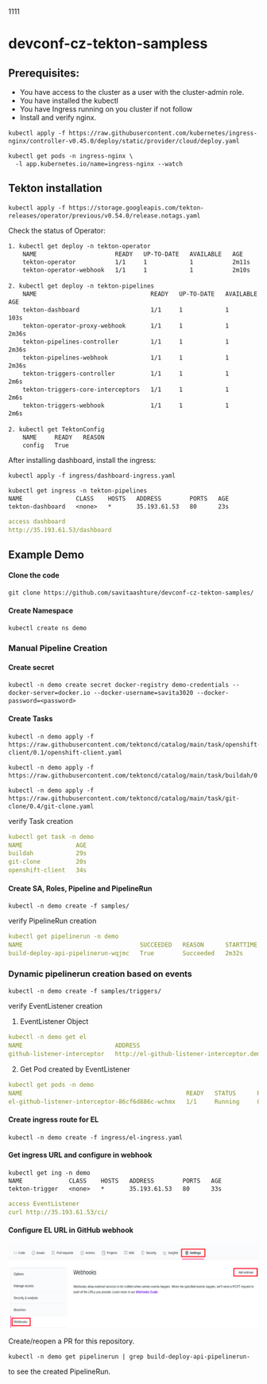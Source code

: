 1111
# devconf-cz-tekton-sampless

## Prerequisites:
* You have access to the cluster as a user with the cluster-admin role.
* You have installed the kubectl
* You have Ingress running on you cluster if not follow
* Install and verify nginx.
```text
kubectl apply -f https://raw.githubusercontent.com/kubernetes/ingress-nginx/controller-v0.45.0/deploy/static/provider/cloud/deploy.yaml
```
```text
kubectl get pods -n ingress-nginx \
  -l app.kubernetes.io/name=ingress-nginx --watch
```

## Tekton installation
```text
kubectl apply -f https://storage.googleapis.com/tekton-releases/operator/previous/v0.54.0/release.notags.yaml
```
Check the status of Operator:
```text
1. kubectl get deploy -n tekton-operator
    NAME                      READY   UP-TO-DATE   AVAILABLE   AGE
    tekton-operator           1/1     1            1           2m11s
    tekton-operator-webhook   1/1     1            1           2m10s

2. kubectl get deploy -n tekton-pipelines
    NAME                                READY   UP-TO-DATE   AVAILABLE   AGE
    tekton-dashboard                    1/1     1            1           103s
    tekton-operator-proxy-webhook       1/1     1            1           2m36s
    tekton-pipelines-controller         1/1     1            1           2m36s
    tekton-pipelines-webhook            1/1     1            1           2m36s
    tekton-triggers-controller          1/1     1            1           2m6s
    tekton-triggers-core-interceptors   1/1     1            1           2m6s
    tekton-triggers-webhook             1/1     1            1           2m6s

2. kubectl get TektonConfig
    NAME     READY   REASON
    config   True   
```

After installing dashboard, install the ingress:
```text
kubectl apply -f ingress/dashboard-ingress.yaml
```
```text
kubectl get ingress -n tekton-pipelines
NAME               CLASS    HOSTS   ADDRESS        PORTS   AGE
tekton-dashboard   <none>   *       35.193.61.53   80      23s
```
```yaml
access dashboard
http://35.193.61.53/dashboard
```

## Example Demo
#### Clone the code
```text
git clone https://github.com/savitaashture/devconf-cz-tekton-samples/
```
#### Create Namespace
```text
kubectl create ns demo
```

### Manual Pipeline Creation
#### Create secret
```text
kubectl -n demo create secret docker-registry demo-credentials --docker-server=docker.io --docker-username=savita3020 --docker-password=<password>
```

#### Create Tasks
```text
kubectl -n demo apply -f https://raw.githubusercontent.com/tektoncd/catalog/main/task/openshift-client/0.1/openshift-client.yaml
```
```text
kubectl -n demo apply -f https://raw.githubusercontent.com/tektoncd/catalog/main/task/buildah/0.2/buildah.yaml
```
```text
kubectl -n demo apply -f https://raw.githubusercontent.com/tektoncd/catalog/main/task/git-clone/0.4/git-clone.yaml
```

verify Task creation
```yaml
kubectl get task -n demo
NAME               AGE
buildah            29s
git-clone          20s
openshift-client   34s
```

#### Create SA, Roles, Pipeline and PipelineRun
```text
kubectl -n demo create -f samples/
```
verify PipelineRun creation
```yaml
kubectl get pipelinerun -n demo
NAME                                 SUCCEEDED   REASON      STARTTIME   COMPLETIONTIME
build-deploy-api-pipelinerun-wqjmc   True        Succeeded   2m32s       57s
```

### Dynamic pipelinerun creation based on events

```text
kubectl -n demo create -f samples/triggers/
```
verify EventListener creation
1. EventListener Object
```yaml
kubectl -n demo get el
NAME                          ADDRESS                                                             AVAILABLE   REASON                     READY   REASON
github-listener-interceptor   http://el-github-listener-interceptor.demo.svc.cluster.local:8080   True        MinimumReplicasAvailable   True
```
2. Get Pod created by EventListener
```yaml
kubectl get pods -n demo
NAME                                              READY   STATUS      RESTARTS   AGE
el-github-listener-interceptor-86cf6d886c-wchmx   1/1     Running     0          5m9s
``` 

#### Create ingress route for EL
```text
kubectl -n demo create -f ingress/el-ingress.yaml
```

#### Get ingress URL and configure in webhook
```text
kubectl get ing -n demo
NAME             CLASS    HOSTS   ADDRESS        PORTS   AGE
tekton-trigger   <none>   *       35.193.61.53   80      33s
```
```yaml
access EventListener
curl http://35.193.61.53/ci/
```

#### Configure EL URL in GitHub webhook
![Webhook Configuration](https://github.com/savitaashture/devconf-cz-tekton-samples/blob/main/image/webhook.png)

Create/reopen a PR for this repository.

```text
kubectl -n demo get pipelinerun | grep build-deploy-api-pipelinerun-
```
to see the created PipelineRun.
